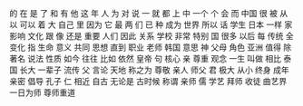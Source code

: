 的
在
是
了
和
有
他
这
年
人
为
对
说
一
就
都
上
中
一个
个
会
而
中国
很
被
从
以
可以
着
大
自己
里
因为
它
最
两
们
已
种
成为
世界
所以
话
学生
日本
一样
家
影响
文化
跟
像
还是
重要
人们
因此
关系
学校
非常
特别
国
很多
以后
每
传统
全
变化
指
生命
意义
共同
思想
直到
职业
老师
韩国
意思
神
父母
角色
亚洲
值得
除
著名
说法
性质
如今
往往
比如
依然
皇帝
句
核心
亲
尊重
观念
一生
叫做
相比
泰国
长大
一辈子
流传
父
言论
天地
称之为
尊敬
亲人
师父
君
极大
从小
终身
成年
亲密
倡导
孔子
仁
相近
自古
无论是
古时候
称谓
亲师
儒
学艺
拜师
收徒
曲艺界
一日为师
尊师重道
